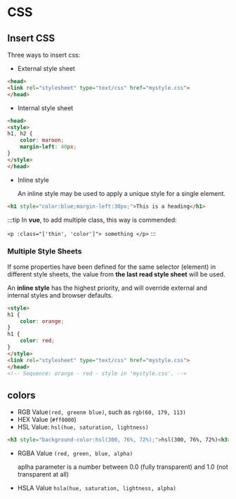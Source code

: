 # CSS

## Insert CSS

Three ways to insert css:

- External style sheet
  
```html
<head>
<link rel="stylesheet" type="text/css" href="mystyle.css">
</head>
```

- Internal style sheet

```html
<head>
<style>
h1, h2 {
    color: maroon;
    margin-left: 40px;
} 
</style>
</head>
```

- Inline style
  
    An inline style may be used to apply a unique style for a single element.

```html
<h1 style="color:blue;margin-left:30px;">This is a heading</h1>
```

:::tip
In **vue**, to add multiple class, this way is commended:

`<p :class="['thin', 'color']"> something </p>`
:::
### Multiple Style Sheets

If some properties have been defined for the same selector (element) in different style sheets, the value from **the last read style sheet** will be used. 

An **inline style** has the highest priority, and will override external and internal styles and browser defaults.

```html
<style>
h1 {
    color: orange;
}
h1 {
    color: red;
}
</style>
<link rel="stylesheet" type="text/css" href="mystyle.css">
</head>
<!-- Sequence: orange - red - style in 'mystyle.css'. -->
```

## colors

- RGB Value`(red, greenm blue)`, such as `rgb(60, 179, 113)`
- HEX Value (`#ff0000`)
- HSL Value: `hsl(hue, saturation, lightness)`

```html
<h3 style="background-color:hsl(300, 76%, 72%);">hsl(300, 76%, 72%)<h3>
```

- RGBA Value `(red, green, blue, alpha)`
  
  aplha parameter is a number between 0.0 (fully transparent) and 1.0 (not transparent at all)

- HSLA Value `hsla(hue, saturation, lightness, alpha)`